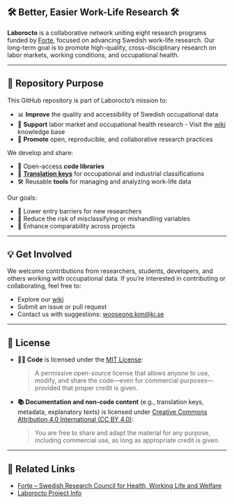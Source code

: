 ## 🛠️ Better, Easier Work-Life Research 🛠️

**Laborocto** is a collaborative network uniting eight research programs funded by [Forte](https://forte.se), focused on advancing Swedish work-life research. 
Our long-term goal is to promote high-quality, cross-disciplinary research on labor markets, working conditions, and occupational health.

---

## 🎯 Repository Purpose

This GitHub repository is part of Laborocto’s mission to:

- 📊 **Improve** the quality and accessibility of Swedish occupational data
- 🔎 **Support** labor market and occupational health research - Visit the [wiki](https://github.com/Laborocto/laborocto/wiki) knowledge base
- 🤝 **Promote** open, reproducible, and collaborative research practices

We develop and share:

- 🧰 Open-access **code libraries**
- 🧭 [**Translation keys**](https://github.com/Laborocto/variables-help) for occupational and industrial classifications
- 🛠️ Reusable **tools** for managing and analyzing work-life data

Our goals:

- 🚀 Lower entry barriers for new researchers  
- 🧮 Reduce the risk of misclassifying or mishandling variables  
- 🔗 Enhance comparability across projects

---

## 💡 Get Involved

We welcome contributions from researchers, students, developers, and others working with occupational data. If you’re interested in contributing or collaborating, feel free to:

- Explore our [wiki](https://github.com/Laborocto/laborocto/wiki)
- Submit an issue or pull request
- Contact us with suggestions: wooseong.kim@ki.se

---

## 📄 License

- **🧑‍💻 Code** is licensed under the [MIT License](LICENSE):
  > A permissive open-source license that allows anyone to use, modify, and share the code—even for commercial purposes—provided that proper credit is given.

- **📚 Documentation and non-code content** (e.g., translation keys, metadata, explanatory texts) is licensed under [Creative Commons Attribution 4.0 International (CC BY 4.0)](https://creativecommons.org/licenses/by/4.0/):
  > You are free to share and adapt the material for any purpose, including commercial use, as long as appropriate credit is given.

---

## 🔗 Related Links

- [Forte – Swedish Research Council for Health, Working Life and Welfare](https://forte.se)
- [Laborocto Project Info](https://www.su.se/english/research/research-projects/laborocto)



